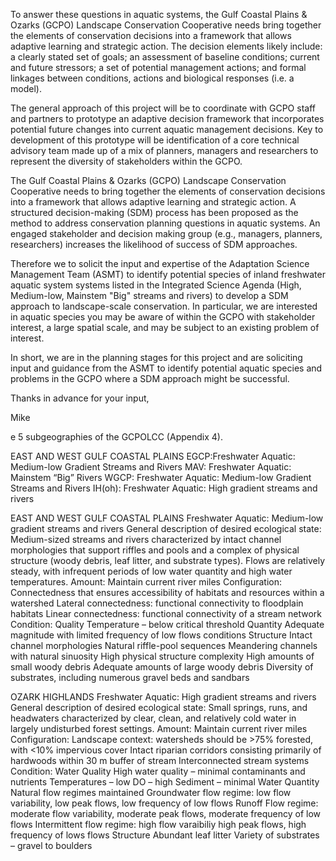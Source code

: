 To answer these questions in aquatic systems, the Gulf Coastal Plains & 
Ozarks (GCPO) Landscape Conservation Cooperative needs bring together 
the elements of conservation decisions into a framework that allows 
adaptive learning and strategic action. The decision elements likely 
include: a clearly stated set of goals; an assessment of baseline 
conditions; current and future stressors; a set of potential management 
actions; and formal linkages between conditions, actions and biological 
responses (i.e. a model). 

The general approach of this project will be to coordinate with GCPO 
staff and partners to prototype an adaptive decision framework that 
incorporates potential future changes into current aquatic management 
decisions. Key to development of this prototype will be identification 
of a core technical advisory team made up of a mix of planners, managers 
and researchers to represent the diversity of stakeholders within the 
GCPO. 




The Gulf Coastal Plains & Ozarks (GCPO) Landscape Conservation Cooperative needs to bring together the elements of conservation decisions into a framework that allows adaptive learning and strategic action. A structured decision-making (SDM) process has been proposed as the method to address conservation planning questions in aquatic systems. An engaged stakeholder and decision making group (e.g., managers, planners, researchers) increases the likelihood of success of SDM approaches. 

Therefore we to solicit the input and expertise of the Adaptation Science Management Team (ASMT) to identify potential species of inland freshwater aquatic system systems listed in the Integrated Science Agenda (High, Medium-low, Mainstem "Big" streams and rivers) to develop a SDM approach to landscape-scale conservation. In particular, we are interested in aquatic species you may be aware of within the GCPO with stakeholder interest, a large spatial scale, and may be subject to an existing problem of interest. 

In short, we are in the planning stages for this project and are soliciting input and guidance from the ASMT to identify potential aquatic species and problems in the GCPO where a SDM approach might be successful. 


Thanks in advance for your input,

Mike









e 5 subgeographies of the GCPOLCC
(Appendix 4).

EAST AND WEST GULF COASTAL PLAINS
EGCP:Freshwater Aquatic: Medium-low Gradient Streams and Rivers
MAV: Freshwater Aquatic: Mainstem “Big” Rivers
WGCP: Freshwater Aquatic: Medium-low Gradient Streams and Rivers
IH(oh):  Freshwater Aquatic: High gradient streams and rivers

EAST AND WEST GULF COASTAL PLAINS
Freshwater Aquatic: Medium-low gradient streams and rivers
General description of desired ecological state: Medium-sized streams and rivers characterized by intact
channel morphologies that support riffles and pools and a complex of physical structure (woody debris,
leaf litter, and substrate types). Flows are relatively steady, with infrequent periods of low water
quantity and high water temperatures.
Amount: Maintain current river miles
Configuration: Connectedness that ensures accessibility of habitats and resources within a watershed
Lateral connectedness: functional connectivity to floodplain habitats
Linear connectedness: functional connectivity of a stream network
Condition: Quality
Temperature – below critical threshold
Quantity
Adequate magnitude with limited frequency of low flows conditions
Structure
Intact channel morphologies
Natural riffle-pool sequences
Meandering channels with natural sinuosity
High physical structure complexity
High amounts of small woody debris
Adequate amounts of large woody debris
Diversity of substrates, including numerous gravel beds and sandbars 

OZARK HIGHLANDS
Freshwater Aquatic: High gradient streams and rivers
General description of desired ecological state: Small springs, runs, and headwaters characterized by
clear, clean, and relatively cold water in largely undisturbed forest settings.
Amount: Maintain current river miles
Configuration: Landscape context: watersheds should be >75% forested, with <10% impervious cover
Intact riparian corridors consisting primarily of hardwoods within 30 m buffer of stream
Interconnected stream systems
Condition: Water Quality
High water quality – minimal contaminants and nutrients
Temperatures – low
DO – high
Sediment – minimal
Water Quantity
Natural flow regimes maintained
Groundwater flow regime: low flow variability, low peak flows, low
frequency of low flows
Runoff Flow regime: moderate flow variability, moderate peak flows,
moderate frequency of low flows
Intermittent flow regime: high flow varaibiliy high peak flows, high
frequency of lows flows
Structure
Abundant leaf litter
Variety of substrates – gravel to boulders

